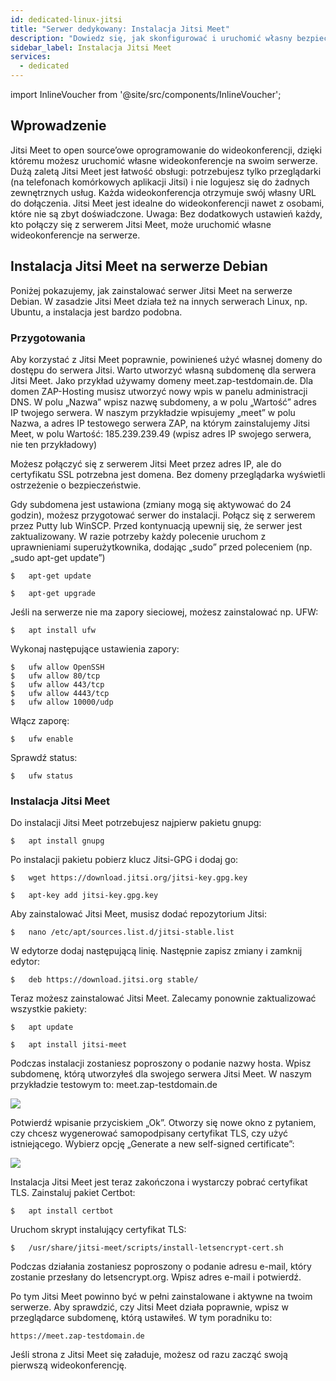 ```yaml
---
id: dedicated-linux-jitsi
title: "Serwer dedykowany: Instalacja Jitsi Meet"
description: "Dowiedz się, jak skonfigurować i uruchomić własny bezpieczny serwer wideokonferencji Jitsi Meet, aby łatwo i prywatnie organizować spotkania online → Sprawdź teraz"
sidebar_label: Instalacja Jitsi Meet
services:
  - dedicated
---
```


import InlineVoucher from '@site/src/components/InlineVoucher';

## Wprowadzenie

Jitsi Meet to open source’owe oprogramowanie do wideokonferencji, dzięki któremu możesz uruchomić własne wideokonferencje na swoim serwerze. Dużą zaletą Jitsi Meet jest łatwość obsługi: potrzebujesz tylko przeglądarki (na telefonach komórkowych aplikacji Jitsi) i nie logujesz się do żadnych zewnętrznych usług. Każda wideokonferencja otrzymuje swój własny URL do dołączenia. Jitsi Meet jest idealne do wideokonferencji nawet z osobami, które nie są zbyt doświadczone.
Uwaga: Bez dodatkowych ustawień każdy, kto połączy się z serwerem Jitsi Meet, może uruchomić własne wideokonferencje na serwerze.

<InlineVoucher />

## Instalacja Jitsi Meet na serwerze Debian

Poniżej pokazujemy, jak zainstalować serwer Jitsi Meet na serwerze Debian. W zasadzie Jitsi Meet działa też na innych serwerach Linux, np. Ubuntu, a instalacja jest bardzo podobna.

### Przygotowania

Aby korzystać z Jitsi Meet poprawnie, powinieneś użyć własnej domeny do dostępu do serwera Jitsi. Warto utworzyć własną subdomenę dla serwera Jitsi Meet. Jako przykład używamy domeny meet.zap-testdomain.de.
Dla domen ZAP-Hosting musisz utworzyć nowy wpis w panelu administracji DNS. W polu „Nazwa” wpisz nazwę subdomeny, a w polu „Wartość” adres IP twojego serwera. W naszym przykładzie wpisujemy „meet” w polu Nazwa, a adres IP testowego serwera ZAP, na którym zainstalujemy Jitsi Meet, w polu Wartość: 185.239.239.49 (wpisz adres IP swojego serwera, nie ten przykładowy)

Możesz połączyć się z serwerem Jitsi Meet przez adres IP, ale do certyfikatu SSL potrzebna jest domena. Bez domeny przeglądarka wyświetli ostrzeżenie o bezpieczeństwie.

Gdy subdomena jest ustawiona (zmiany mogą się aktywować do 24 godzin), możesz przygotować serwer do instalacji.
Połącz się z serwerem przez Putty lub WinSCP.
Przed kontynuacją upewnij się, że serwer jest zaktualizowany. W razie potrzeby każdy polecenie uruchom z uprawnieniami superużytkownika, dodając „sudo” przed poleceniem (np. „sudo apt-get update”)

```
$	apt-get update
```
```
$	apt-get upgrade
```

Jeśli na serwerze nie ma zapory sieciowej, możesz zainstalować np. UFW:
```
$	apt install ufw
```

Wykonaj następujące ustawienia zapory:

```
$	ufw allow OpenSSH
$	ufw allow 80/tcp
$	ufw allow 443/tcp
$	ufw allow 4443/tcp
$	ufw allow 10000/udp
```

Włącz zaporę:
```
$	ufw enable
```

Sprawdź status:
```
$	ufw status
```

### Instalacja Jitsi Meet

Do instalacji Jitsi Meet potrzebujesz najpierw pakietu gnupg:
```
$	apt install gnupg
```

Po instalacji pakietu pobierz klucz Jitsi-GPG i dodaj go:
```
$	wget https://download.jitsi.org/jitsi-key.gpg.key
```
```
$	apt-key add jitsi-key.gpg.key
```

Aby zainstalować Jitsi Meet, musisz dodać repozytorium Jitsi:
```
$	nano /etc/apt/sources.list.d/jitsi-stable.list
```

W edytorze dodaj następującą linię. Następnie zapisz zmiany i zamknij edytor:
```
$	deb https://download.jitsi.org stable/
```

Teraz możesz zainstalować Jitsi Meet. Zalecamy ponownie zaktualizować wszystkie pakiety:
```
$	apt update
```
```
$	apt install jitsi-meet
```

Podczas instalacji zostaniesz poproszony o podanie nazwy hosta. Wpisz subdomenę, którą utworzyłeś dla swojego serwera Jitsi Meet. W naszym przykładzie testowym to: meet.zap-testdomain.de

![](https://screensaver01.zap-hosting.com/index.php/s/jHEGSQARQrDKLoz/preview)


Potwierdź wpisanie przyciskiem „Ok”. Otworzy się nowe okno z pytaniem, czy chcesz wygenerować samopodpisany certyfikat TLS, czy użyć istniejącego. Wybierz opcję „Generate a new self-signed certificate”:

![](https://screensaver01.zap-hosting.com/index.php/s/QWmYp3gdXMnBdnC/preview)


Instalacja Jitsi Meet jest teraz zakończona i wystarczy pobrać certyfikat TLS.
Zainstaluj pakiet Certbot:
```
$	apt install certbot
```

Uruchom skrypt instalujący certyfikat TLS:
```
$	/usr/share/jitsi-meet/scripts/install-letsencrypt-cert.sh
```

Podczas działania zostaniesz poproszony o podanie adresu e-mail, który zostanie przesłany do letsencrypt.org. Wpisz adres e-mail i potwierdź.

Po tym Jitsi Meet powinno być w pełni zainstalowane i aktywne na twoim serwerze. Aby sprawdzić, czy Jitsi Meet działa poprawnie, wpisz w przeglądarce subdomenę, którą ustawiłeś. W tym poradniku to:
```
https://meet.zap-testdomain.de
```

Jeśli strona z Jitsi Meet się załaduje, możesz od razu zacząć swoją pierwszą wideokonferencję.

<InlineVoucher />